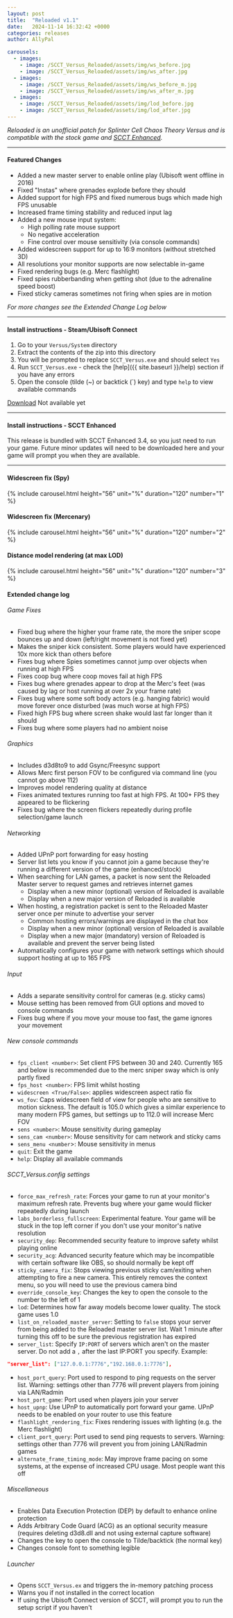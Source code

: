 ```yaml
---
layout: post
title:  "Reloaded v1.1"
date:   2024-11-14 16:32:42 +0000
categories: releases
author: AllyPal

carousels:
  - images: 
    - image: /SCCT_Versus_Reloaded/assets/img/ws_before.jpg
    - image: /SCCT_Versus_Reloaded/assets/img/ws_after.jpg
  - images: 
    - image: /SCCT_Versus_Reloaded/assets/img/ws_before_m.jpg
    - image: /SCCT_Versus_Reloaded/assets/img/ws_after_m.jpg
  - images: 
    - image: /SCCT_Versus_Reloaded/assets/img/lod_before.jpg
    - image: /SCCT_Versus_Reloaded/assets/img/lod_after.jpg
---
```


_Reloaded is an unofficial patch for Splinter Cell Chaos Theory Versus and is compatible with the stock game and [SCCT Enhanced](https://github.com/Joshhhuaaa/EnhancedSCCTVersus/releases/)._

<hr />

#### Featured Changes
* Added a new master server to enable online play (Ubisoft went offline in 2016)
* Fixed "Instas" where grenades explode before they should
* Added support for high FPS and fixed numerous bugs which made high FPS unusable
* Increased frame timing stability and reduced input lag
* Added a new mouse input system:
  * High polling rate mouse support
  * No negative acceleration
  * Fine control over mouse sensitivity (via console commands)
* Added widescreen support for up to 16:9 monitors (without stretched 3D)
* All resolutions your monitor supports are now selectable in-game
* Fixed rendering bugs (e.g. Merc flashlight)
* Fixed spies rubberbanding when getting shot (due to the adrenaline speed boost)
* Fixed sticky cameras sometimes not firing when spies are in motion

_For more changes see the Extended Change Log below_

<hr />

#### Install instructions - Steam/Ubisoft Connect
1. Go to your `Versus/System` directory
1. Extract the contents of the zip into this directory
1. You will be prompted to replace `SCCT_Versus.exe` and should select `Yes`
1. Run `SCCT_Versus.exe` - check the [help]({{ site.baseurl }}/help) section if you have any errors
1. Open the console (tilde (~) or backtick (\`) key) and type `help` to view available commands

<p class="download">
  <a class="btn btn-dark btn-lg get-started-btn disabled" href="#" role="button" aria-disabled="true">Download</a> <span>Not available yet</span>
</p>

<hr />

#### Install instructions - SCCT Enhanced
This release is bundled with SCCT Enhanced 3.4, so you just need to run your game. Future minor updates will need to be downloaded here and your game will prompt you when they are available.

<hr />

#### Widescreen fix (Spy)
{% include carousel.html height="56" unit="%" duration="120" number="1" %}

#### Widescreen fix (Mercenary)
{% include carousel.html height="56" unit="%" duration="120" number="2" %}

#### Distance model rendering (at max LOD)
{% include carousel.html height="56" unit="%" duration="120" number="3" %}

#### Extended change log

###### Game Fixes
* Fixed bug where the higher your frame rate, the more the sniper scope bounces up and down (left/right movement is not fixed yet)
* Makes the sniper kick consistent. Some players would have experienced 10x more kick than others before
* Fixes bug where Spies sometimes cannot jump over objects when running at high FPS
* Fixes coop bug where coop moves fail at high FPS
* Fixes bug where grenades appear to drop at the Merc's feet (was caused by lag or host running at over 2x your frame rate)
* Fixes bug where some soft body actors (e.g. hanging fabric) would move forever once disturbed (was much worse at high FPS)
* Fixed high FPS bug where screen shake would last far longer than it should
* Fixes bug where some players had no ambient noise

###### Graphics
* Includes d3d8to9 to add Gsync/Freesync support
* Allows Merc first person FOV to be configured via command line (you cannot go above 112)
* Improves model rendering quality at distance
* Fixes animated textures running too fast at high FPS.  At 100+ FPS they appeared to be flickering
* Fixes bug where the screen flickers repeatedly during profile selection/game launch

###### Networking
* Added UPnP port forwarding for easy hosting
* Server list lets you know if you cannot join a game because they're running a different version of the game (enhanced/stock)
* When searching for LAN games, a packet is now sent the Reloaded Master server to request games and retrieves internet games
  * Display when a new minor (optional) version of Reloaded is available
  * Display when a new major version of Reloaded is available
* When hosting, a registration packet is sent to the Reloaded Master server once per minute to advertise your server
  * Common hosting errors/warnings are displayed in the chat box
  * Display when a new minor (optional) version of Reloaded is available
  * Display when a new major (mandatory) version of Reloaded is available and prevent the server being listed
* Automatically configures your game with network settings which should support hosting at up to 165 FPS

###### Input
* Adds a separate sensitivity control for cameras (e.g. sticky cams)
* Mouse setting has been removed from GUI options and moved to console commands
* Fixes bug where if you move your mouse too fast, the game ignores your movement

###### New console commands
* `fps_client <number>`: Set client FPS between 30 and 240.  Currently 165 and below is recommended due to the merc sniper sway which is only partly fixed
* `fps_host <number>`: FPS limit whilst hosting
* `widescreen <True/False>`: applies widescreen aspect ratio fix
* `ws_fov`: Caps widescreen field of view for people who are sensitive to motion sickness. The default is 105.0 which gives a similar experience to many modern FPS games, but settings up to 112.0 will increase Merc FOV
* `sens <number>`: Mouse sensitivity during gameplay
* `sens_cam <number>`: Mouse sensitivity for cam network and sticky cams
* `sens_menu <number`>: Mouse sensitivity in menus
* `quit`: Exit the game
* `help`: Display all available commands

###### SCCT_Versus.config settings
* `force_max_refresh_rate`: Forces your game to run at your monitor's maximum refresh rate. Prevents bug where your game would flicker repeatedly during launch
* `labs_borderless_fullscreen`: Experimental feature.  Your game will be stuck in the top left corner if you don't use your monitor's native resolution
* `security_dep`: Recommended security feature to improve safety whilst playing online
* `security_acg`: Advanced security feature which may be incompatible with certain software like OBS, so should normally be kept off
* `sticky_camera_fix`: Stops viewing previous sticky cam/exiting when attempting to fire a new camera. This entirely removes the context menu, so you will need to use the previous camera bind
* `override_console_key`: Changes the key to open the console to the number to the left of 1
* `lod`: Determines how far away models become lower quality. The stock game uses 1.0
* `list_on_reloaded_master_server`: Setting to `false` stops your server from being added to the Reloaded master server list. Wait 1 minute after turning this off to be sure the previous registration has expired
* `server_list`: Specify `IP:PORT` of servers which aren't on the master server. Do not add a `,` after the last IP:PORT you specify.
Example: 
~~~json
"server_list": ["127.0.0.1:7776","192.168.0.1:7776"],
~~~
* `host_port_query`: Port used to respond to ping requests on the server list. Warning: settings other than 7776 will prevent players from joining via LAN/Radmin
* `host_port_game`: Port used when players join your server
* `host_upnp`: Use UPnP to automatically port forward your game. UPnP needs to be enabled on your router to use this feature
* `flashlight_rendering_fix`: Fixes rendering issues with lighting (e.g. the Merc flashlight)
* `client_port_query`: Port used to send ping requests to servers. Warning: settings other than 7776 will prevent you from joining LAN/Radmin games
* `alternate_frame_timing_mode`: May improve frame pacing on some systems, at the expense of increased CPU usage. Most people want this off

###### Miscellaneous
* Enables Data Execution Protection (DEP) by default to enhance online protection
* Adds Arbitrary Code Guard (ACG) as an optional security measure (requires deleting d3d8.dll and not using external capture software)
* Changes the key to open the console to Tilde/backtick (the normal key)
* Changes console font to something legible

###### Launcher
* Opens `SCCT_Versus.ex` and triggers the in-memory patching process
* Warns you if not installed in the correct location
* If using the Ubisoft Connect version of SCCT, will prompt you to run the setup script if you haven't
